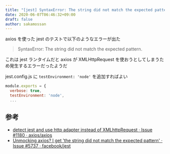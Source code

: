 ```yaml
---
title: "[jest] SyntaxError: The string did not match the expected pattern"
date: 2020-06-07T06:46:32+09:00
draft: false
author: sakamossan
---
```


axios を使った jest のテストで以下のようなエラーが出た

> SyntaxError: The string did not match the expected pattern.

これは jest ランタイムだと axios が XMLHttpRequest を使おうとしてしまうため発生するエラーだったようだ

jest.config.js に `testEnvironment: 'node'` を追加すればよい

```js
module.exports = {
  verbose: true,
  testEnvironment: 'node',
  ...
```

## 参考

- [detect jest and use http adapter instead of XMLhttpRequest · Issue #1180 · axios/axios](https://github.com/axios/axios/issues/1180)
- [Unmocking axios? I get 'the string did not match the expected pattern' · Issue #5737 · facebook/jest](https://github.com/facebook/jest/issues/5737)
